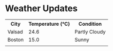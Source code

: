 # Weather Updates

<!-- WEATHER-UPDATE-START -->
<table><tr><th>City</th><th>Temperature (°C)</th><th>Condition</th></tr><tr><td>Valsad</td><td>24.6</td><td>Partly Cloudy</td></tr><tr><td>Boston</td><td>15.0</td><td>Sunny</td></tr><tr><td></td><td></td><td></td></tr></table>
<!-- WEATHER-UPDATE-END -->
